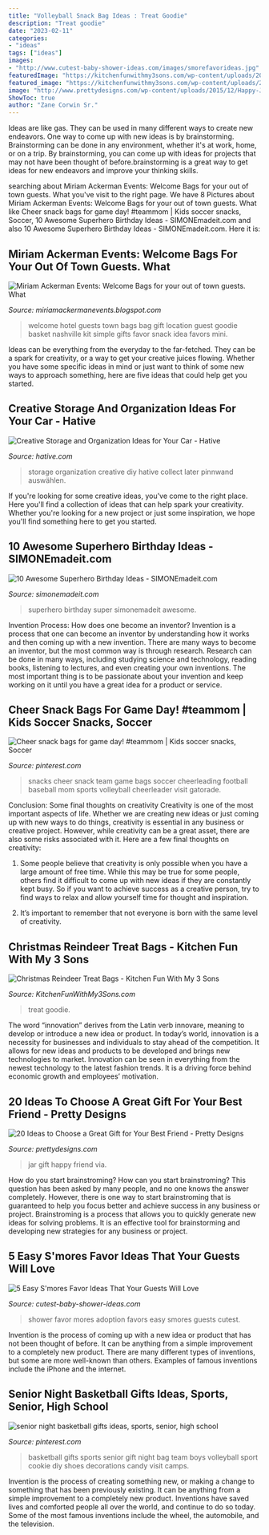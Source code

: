 ```yaml
---
title: "Volleyball Snack Bag Ideas : Treat Goodie"
description: "Treat goodie"
date: "2023-02-11"
categories:
- "ideas"
tags: ["ideas"]
images:
- "http://www.cutest-baby-shower-ideas.com/images/smorefavorideas.jpg"
featuredImage: "https://kitchenfunwithmy3sons.com/wp-content/uploads/2016/11/Christmas-Rudolph-the-Red-Nose-Reindeer-Treat-Bags.jpg"
featured_image: "https://kitchenfunwithmy3sons.com/wp-content/uploads/2016/11/Christmas-Rudolph-the-Red-Nose-Reindeer-Treat-Bags.jpg"
image: "http://www.prettydesigns.com/wp-content/uploads/2015/12/Happy-Jar.jpg"
ShowToc: true
author: "Zane Corwin Sr."
---
```



Ideas are like gas. They can be used in many different ways to create new endeavors. One way to come up with new ideas is by brainstorming. Brainstorming can be done in any environment, whether it's at work, home, or on a trip. By brainstorming, you can come up with ideas for projects that may not have been thought of before.brainstorming is a great way to get ideas for new endeavors and improve your thinking skills.

	

		
searching about Miriam Ackerman Events: Welcome Bags for your out of town guests. What you've visit to the right page. We have 8 Pictures about Miriam Ackerman Events: Welcome Bags for your out of town guests. What like Cheer snack bags for game day! #teammom | Kids soccer snacks, Soccer, 10 Awesome Superhero Birthday Ideas - SIMONEmadeit.com and also 10 Awesome Superhero Birthday Ideas - SIMONEmadeit.com. Here it is:
		
    
## Miriam Ackerman Events: Welcome Bags For Your Out Of Town Guests. What

<img loading=lazy src="http://2.bp.blogspot.com/-DCY015FUeNQ/T-SeHKzm0JI/AAAAAAAAALs/RJUgRkK5FRM/s1600/Welcome+Bag+Nashville+wedding+guests+hotel.jpg" onerror="this.onerror=null;this.src='https://tse2.mm.bing.net/th?id=OIP.h_eVEg1iHCxD_bUTb9udqwAAAA&amp;pid=15.1';" alt="Miriam Ackerman Events: Welcome Bags for your out of town guests. What">

_Source: miriamackermanevents.blogspot.com_

>welcome hotel guests town bags bag gift location guest goodie basket nashville kit simple gifts favor snack idea favors mini. 

	

Ideas can be everything from the everyday to the far-fetched. They can be a spark for creativity, or a way to get your creative juices flowing. Whether you have some specific ideas in mind or just want to think of some new ways to approach something, here are five ideas that could help get you started.

    
## Creative Storage And Organization Ideas For Your Car - Hative

<img loading=lazy src="https://hative.com/wp-content/uploads/2015/04/car-storage-ideas/car-storage-organization-ideas.jpg" onerror="this.onerror=null;this.src='https://tse3.mm.bing.net/th?id=OIP.5lzEr_98lZjpnOEhmV9xNQHaNt&amp;pid=15.1';" alt="Creative Storage and Organization Ideas for Your Car - Hative">

_Source: hative.com_

>storage organization creative diy hative collect later pinnwand auswählen. 

	

If you're looking for some creative ideas, you've come to the right place. Here you'll find a collection of ideas that can help spark your creativity. Whether you're looking for a new project or just some inspiration, we hope you'll find something here to get you started.

    
## 10 Awesome Superhero Birthday Ideas - SIMONEmadeit.com

<img loading=lazy src="https://www.simonemadeit.com/wp-content/uploads/2015/02/unnamed.png" onerror="this.onerror=null;this.src='https://tse3.mm.bing.net/th?id=OIP.-XSbWQwYK1g8PSD9fQ7FKQHaLH&amp;pid=15.1';" alt="10 Awesome Superhero Birthday Ideas - SIMONEmadeit.com">

_Source: simonemadeit.com_

>superhero birthday super simonemadeit awesome. 

	

Invention Process: How does one become an inventor?
Invention is a process that one can become an inventor by understanding how it works and then coming up with a new invention. There are many ways to become an inventor, but the most common way is through research. Research can be done in many ways, including studying science and technology, reading books, listening to lectures, and even creating your own inventions. The most important thing is to be passionate about your invention and keep working on it until you have a great idea for a product or service.

    
## Cheer Snack Bags For Game Day! #teammom | Kids Soccer Snacks, Soccer

<img loading=lazy src="https://i.pinimg.com/736x/8f/04/36/8f04363507055824c0c6aef906f0e7e7.jpg" onerror="this.onerror=null;this.src='https://tse4.mm.bing.net/th?id=OIP.UPtAr6ReyMOjx-LopFmO8gHaJ3&amp;pid=15.1';" alt="Cheer snack bags for game day! #teammom | Kids soccer snacks, Soccer">

_Source: pinterest.com_

>snacks cheer snack team game bags soccer cheerleading football baseball mom sports volleyball cheerleader visit gatorade. 

	

Conclusion: Some final thoughts on creativity
Creativity is one of the most important aspects of life. Whether we are creating new ideas or just coming up with new ways to do things, creativity is essential in any business or creative project. However, while creativity can be a great asset, there are also some risks associated with it. Here are a few final thoughts on creativity: 
1. Some people believe that creativity is only possible when you have a large amount of free time. While this may be true for some people, others find it difficult to come up with new ideas if they are constantly kept busy. So if you want to achieve success as a creative person, try to find ways to relax and allow yourself time for thought and inspiration. 

2. It’s important to remember that not everyone is born with the same level of creativity.

    
## Christmas Reindeer Treat Bags - Kitchen Fun With My 3 Sons

<img loading=lazy src="https://kitchenfunwithmy3sons.com/wp-content/uploads/2016/11/Christmas-Rudolph-the-Red-Nose-Reindeer-Treat-Bags.jpg" onerror="this.onerror=null;this.src='https://tse1.mm.bing.net/th?id=OIP.AChpqUqEHeSqPYi3YSkI-QHaGA&amp;pid=15.1';" alt="Christmas Reindeer Treat Bags - Kitchen Fun With My 3 Sons">

_Source: KitchenFunWithMy3Sons.com_

>treat goodie. 

	

The word “innovation” derives from the Latin verb innovare, meaning to develop or introduce a new idea or product. In today’s world, innovation is a necessity for businesses and individuals to stay ahead of the competition. It allows for new ideas and products to be developed and brings new technologies to market. Innovation can be seen in everything from the newest technology to the latest fashion trends. It is a driving force behind economic growth and employees’ motivation.

    
## 20 Ideas To Choose A Great Gift For Your Best Friend - Pretty Designs

<img loading=lazy src="http://www.prettydesigns.com/wp-content/uploads/2015/12/Happy-Jar.jpg" onerror="this.onerror=null;this.src='https://tse2.mm.bing.net/th?id=OIP.ucJFItEUxmZXlN6vlTPWwwHaLH&amp;pid=15.1';" alt="20 Ideas to Choose a Great Gift for Your Best Friend - Pretty Designs">

_Source: prettydesigns.com_

>jar gift happy friend via. 

	

How do you start brainstroming?
How can you start brainstroming? This question has been asked by many people, and no one knows the answer completely. However, there is one way to start brainstroming that is guaranteed to help you focus better and achieve success in any business or project. Brainstroming is a process that allows you to quickly generate new ideas for solving problems. It is an effective tool for brainstorming and developing new strategies for any business or project.

    
## 5 Easy S&#039;mores Favor Ideas That Your Guests Will Love

<img loading=lazy src="http://www.cutest-baby-shower-ideas.com/images/smorefavorideas.jpg" onerror="this.onerror=null;this.src='https://tse2.mm.bing.net/th?id=OIP.tpjfFVCEv_hUk1uoXtVbTgHaNI&amp;pid=15.1';" alt="5 Easy S&#039;mores Favor Ideas That Your Guests Will Love">

_Source: cutest-baby-shower-ideas.com_

>shower favor mores adoption favors easy smores guests cutest. 

	

Invention is the process of coming up with a new idea or product that has not been thought of before. It can be anything from a simple improvement to a completely new product. There are many different types of inventions, but some are more well-known than others. Examples of famous inventions include the iPhone and the internet.

    
## Senior Night Basketball Gifts Ideas, Sports, Senior, High School

<img loading=lazy src="https://i.pinimg.com/736x/1e/26/45/1e2645f197639ed4a37af167bfe89b40.jpg" onerror="this.onerror=null;this.src='https://tse2.mm.bing.net/th?id=OIP.OI5iB83zd2qoJ6aQns0ddQHaFj&amp;pid=15.1';" alt="senior night basketball gifts ideas, sports, senior, high school">

_Source: pinterest.com_

>basketball gifts sports senior gift night bag team boys volleyball sport cookie diy shoes decorations candy visit camps. 

	

Invention is the process of creating something new, or making a change to something that has been previously existing. It can be anything from a simple improvement to a completely new product. Inventions have saved lives and comforted people all over the world, and continue to do so today. Some of the most famous inventions include the wheel, the automobile, and the television.

